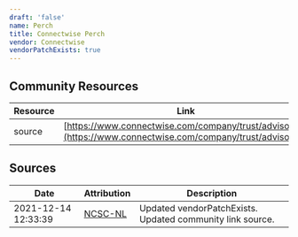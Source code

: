 ```yaml
---
draft: 'false'
name: Perch
title: Connectwise Perch
vendor: Connectwise
vendorPatchExists: true
---
```



## Community Resources
| Resource | Link |
| --- | --- |
| source | [https://www.connectwise.com/company/trust/advisories](https://www.connectwise.com/company/trust/advisories) |


## Sources
| Date | Attribution | Description |
| --- | --- | --- |
| 2021-12-14 12:33:39 | [NCSC-NL](https://github.com/NCSC-NL/log4shell/blob/main/software/README.md) | Updated vendorPatchExists. Updated community link source.  |

